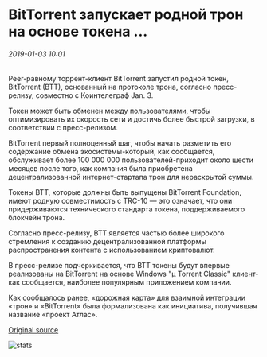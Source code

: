 # BitTorrent запускает родной трон на основе токена ...

###### 2019-01-03 10:01

Peer-равному торрент-клиент BitTorrent запустил родной токен, BitTorrent (BTT), основанный на протоколе трона, согласно пресс-релизу, совместно с Коинтелеграф Jan. 3.

Токен может быть обменен между пользователями, чтобы оптимизировать их скорость сети и достичь более быстрой загрузки, в соответствии с пресс-релизом.

BitTorrent первый полноценный шаг, чтобы начать разметить его содержание обмена экосистемы-который, как сообщается, обслуживает более 100 000 000 пользователей-приходит около шести месяцев после того, как компания была приобретена децентрализованной интернет-стартапа трон для нераскрытой суммы.

Токены BTT, которые должны быть выпущены BitTorrent Foundation, имеют родную совместимость с TRC-10 — это означает, что они придерживаются технического стандарта токена, поддерживаемого блокчейн трона.

Согласно пресс-релизу, BTT является частью более широкого стремления к созданию децентрализованной платформы распространения контента с использованием криптовалют.

В пресс-релизе подчеркивается, что BTT токены будут впервые реализованы на BitTorrent на основе Windows "µ Torrent Classic" клиент-как сообщается, наиболее популярным приложением компании.

Как сообщалось ранее, «дорожная карта» для взаимной интеграции «трон» и «BitTorrent» была формализована как инициатива, получившая название «проект Атлас».

[Original source](https://cointelegraph.com/news/bittorrent-launches-native-tron-based-token)

![stats](https://c.statcounter.com/11760860/0/a89fa40b/1/ "stats")